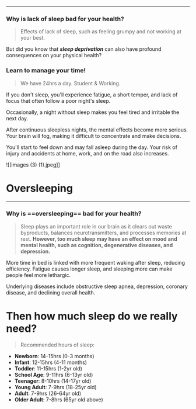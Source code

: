 ----------------------------------------
### Why is lack of sleep bad for your health?

> Effects of lack of sleep, such as feeling grumpy and not working at your best.

But did you know that ***sleep deprivation*** can also have profound consequences on your physical health?


### Learn to manage your time!

> We have 24hrs a day. Student & Working.

If you don't sleep, you'll experience fatigue, a short temper, and lack of focus that often follow a poor night's sleep.

Occasionally, a night without sleep makes you feel tired and irritable the next day.

After continuous sleepless nights, the mental effects become more serious. Your brain will fog, making it difficult to concentrate and make decisions.

You'll start to feel down and may fall asleep during the day. Your risk of injury and accidents at home, work, and on the road also increases.


![[images (3) (1).jpeg]]


# Oversleeping

----------------------------------------

### Why is ==oversleeping== bad for your health?

> Sleep plays an important role in our brain as it clears out waste byproducts, balances neurotransmitters, and processes memories at rest. **However, too much sleep may have an effect on mood and mental health, such as cognition, degenerative diseases, and depression.**

More time in bed is linked with more frequent waking after sleep, reducing efficiency. Fatigue causes longer sleep, and sleeping more can make people feel more lethargic.

Underlying diseases include obstructive sleep apnea, depression, coronary disease, and declining overall health.


# Then how much sleep do we really need?

> Recommended hours of sleep:

- **Newborn**: 14-15hrs (0-3 months)
- **Infant**: 12-15hrs (4-11 months)
- **Toddler**: 11-15hrs (1-2yr old)
- **School Age**: 9-11hrs (6-13yr old)
- **Teenager**: 8-10hrs (14-17yr old)
- **Young Adult**: 7-9hrs (18-25yr old)
- **Adult**: 7-9hrs (26-64yr old)
- **Older Adult**: 7-8hrs (65yr old above)